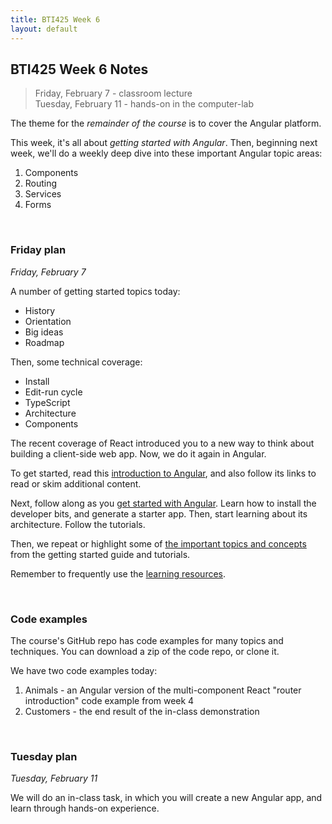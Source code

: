 ```yaml
---
title: BTI425 Week 6
layout: default
---
```


## BTI425 Week 6 Notes

> Friday, February 7 - classroom lecture  
> Tuesday, February 11 - hands-on in the computer-lab 

The theme for the *remainder of the course* is to cover the Angular platform.  

This week, it's all about *getting started with Angular*. Then, beginning next week, we'll do a weekly deep dive into these important Angular topic areas:
1. Components
2. Routing
3. Services
4. Forms

<br>

### Friday plan

*Friday, February 7* 

A number of getting started topics today:
* History
* Orientation
* Big ideas
* Roadmap

Then, some technical coverage:
* Install
* Edit-run cycle
* TypeScript
* Architecture
* Components

The recent coverage of React introduced you to a new way to think about building a client-side web app. Now, we do it again in Angular.  

To get started, read this [introduction to Angular](angular-intro), and also follow its links to read or skim additional content.

Next, follow along as you [get started with Angular](angular-get-started). Learn how to install the developer bits, and generate a starter app. Then, start learning about its architecture. Follow the tutorials. 

Then, we repeat or highlight some of [the important topics and concepts](angular-architecture) from the getting started guide and tutorials. 

Remember to frequently use the [learning resources](/resources).

<br>

### Code examples

The course's GitHub repo has code examples for many topics and techniques. You can download a zip of the code repo, or clone it. 

We have two code examples today:
1. Animals - an Angular version of the multi-component React "router introduction" code example from week 4 
2. Customers - the end result of the in-class demonstration 

<br>

### Tuesday plan

*Tuesday, February 11* 

We will do an in-class task, in which you will create a new Angular app, and learn through hands-on experience. 

<br>
